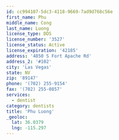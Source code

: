 ```yaml
---
id: cc994107-5dc3-4118-9669-7ad9d768c56e
first_name: Phu
middle_name: Cong
last_name: Luong
license_type: DDS
license_number: '3527'
license_status: Active
license_expiration: '42185'
address: '4850 S Fort Apache Rd'
address_2: '#102'
city: 'Las Vegas'
state: NV
zip: '89147'
phone: '(702) 255-9154'
fax: '(702) 255-0857'
services:
  - dentist
category: dentists
title: 'Phu Luong'
_geoloc:
  lat: 36.0379
  lng: -115.297
---
```

